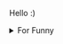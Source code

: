 

Hello :)  <details>

<summary>For Funny</summary>




<!--START_SECTION:waka-->
![Code Time](http://img.shields.io/badge/Code%20Time-44%20hrs%2057%20mins-blue)

![Profile Views](http://img.shields.io/badge/Profile%20Views-7-blue)

![Lines of code](https://img.shields.io/badge/From%20Hello%20World%20I%27ve%20Written-490%20Thousand%20lines%20of%20code-blue)

**🐱 My GitHub Data** 

> 🏆 365 Contributions in the Year 2022
 > 
> 📦 72.2 kB Used in GitHub's Storage 
 > 
> 💼 Opted to Hire
 > 
> 📜 46 Public Repositories 
 > 
> 🔑 0 Private Repositories  
 > 
**I'm a Night 🦉** 

```text
🌞 Morning    45 commits     ███░░░░░░░░░░░░░░░░░░░░░░   13.27% 
🌆 Daytime    123 commits    █████████░░░░░░░░░░░░░░░░   36.28% 
🌃 Evening    86 commits     ██████░░░░░░░░░░░░░░░░░░░   25.37% 
🌙 Night      85 commits     ██████░░░░░░░░░░░░░░░░░░░   25.07%

```
📅 **I'm Most Productive on Friday** 

```text
Monday       66 commits     ████░░░░░░░░░░░░░░░░░░░░░   19.47% 
Tuesday      35 commits     ██░░░░░░░░░░░░░░░░░░░░░░░   10.32% 
Wednesday    52 commits     ███░░░░░░░░░░░░░░░░░░░░░░   15.34% 
Thursday     46 commits     ███░░░░░░░░░░░░░░░░░░░░░░   13.57% 
Friday       72 commits     █████░░░░░░░░░░░░░░░░░░░░   21.24% 
Saturday     32 commits     ██░░░░░░░░░░░░░░░░░░░░░░░   9.44% 
Sunday       36 commits     ██░░░░░░░░░░░░░░░░░░░░░░░   10.62%

```


📊 **This Week I Spent My Time On** 

```text
⌚︎ Time Zone: Europe/Istanbul

💬 Programming Languages: 
JavaScript               26 hrs 18 mins      █████████████████████░░░░   85.36% 
CSS                      2 hrs 1 min         █░░░░░░░░░░░░░░░░░░░░░░░░   6.55% 
Markdown                 1 hr 11 mins        █░░░░░░░░░░░░░░░░░░░░░░░░   3.85% 
JSON                     39 mins             ░░░░░░░░░░░░░░░░░░░░░░░░░   2.14% 
MDX                      20 mins             ░░░░░░░░░░░░░░░░░░░░░░░░░   1.11%

🐱‍💻 Projects: 
halid.dev                29 hrs 57 mins      ████████████████████████░   97.24% 
todo-app                 48 mins             ░░░░░░░░░░░░░░░░░░░░░░░░░   2.62% 
halidislam               2 mins              ░░░░░░░░░░░░░░░░░░░░░░░░░   0.14%

```

**I Mostly Code in JavaScript** 

```text
JavaScript               17 repos            ███████████░░░░░░░░░░░░░░   45.95% 
HTML                     7 repos             ████░░░░░░░░░░░░░░░░░░░░░   18.92% 
CSS                      6 repos             ████░░░░░░░░░░░░░░░░░░░░░   16.22% 
Swift                    5 repos             ███░░░░░░░░░░░░░░░░░░░░░░   13.51% 
SCSS                     1 repo              ░░░░░░░░░░░░░░░░░░░░░░░░░   2.7%

```



 Last Updated on 08/07/2022 18:52:51 UTC
<!--END_SECTION:waka-->

</details>
